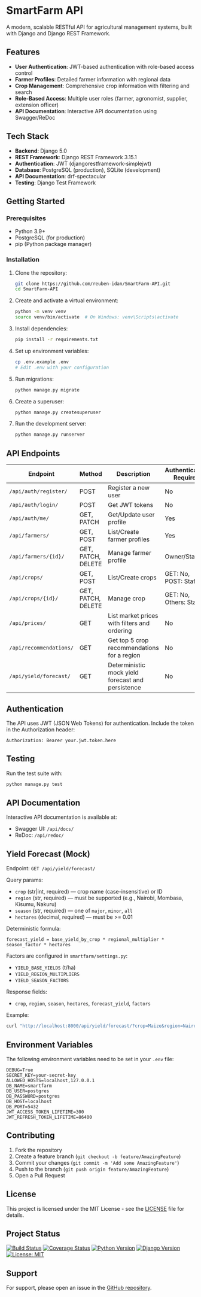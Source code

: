 # SmartFarm API

A modern, scalable RESTful API for agricultural management systems, built with Django and Django REST Framework.

## Features

- **User Authentication**: JWT-based authentication with role-based access control
- **Farmer Profiles**: Detailed farmer information with regional data
- **Crop Management**: Comprehensive crop information with filtering and search
- **Role-Based Access**: Multiple user roles (farmer, agronomist, supplier, extension officer)
- **API Documentation**: Interactive API documentation using Swagger/ReDoc

## Tech Stack

- **Backend**: Django 5.0
- **REST Framework**: Django REST Framework 3.15.1
- **Authentication**: JWT (djangorestframework-simplejwt)
- **Database**: PostgreSQL (production), SQLite (development)
- **API Documentation**: drf-spectacular
- **Testing**: Django Test Framework

## Getting Started

### Prerequisites

- Python 3.9+
- PostgreSQL (for production)
- pip (Python package manager)

### Installation

1. Clone the repository:
   ```bash
   git clone https://github.com/reuben-idan/SmartFarm-API.git
   cd SmartFarm-API
   ```

2. Create and activate a virtual environment:
   ```bash
   python -m venv venv
   source venv/bin/activate  # On Windows: venv\Scripts\activate
   ```

3. Install dependencies:
   ```bash
   pip install -r requirements.txt
   ```

4. Set up environment variables:
   ```bash
   cp .env.example .env
   # Edit .env with your configuration
   ```

5. Run migrations:
   ```bash
   python manage.py migrate
   ```

6. Create a superuser:
   ```bash
   python manage.py createsuperuser
   ```

7. Run the development server:
   ```bash
   python manage.py runserver
   ```

## API Endpoints

| Endpoint | Method | Description | Authentication Required |
|----------|--------|-------------|-------------------------|
| `/api/auth/register/` | POST | Register a new user | No |
| `/api/auth/login/` | POST | Get JWT tokens | No |
| `/api/auth/me/` | GET, PATCH | Get/Update user profile | Yes |
| `/api/farmers/` | GET, POST | List/Create farmer profiles | Yes |
| `/api/farmers/{id}/` | GET, PATCH, DELETE | Manage farmer profile | Owner/Staff |
| `/api/crops/` | GET, POST | List/Create crops | GET: No, POST: Staff |
| `/api/crops/{id}/` | GET, PATCH, DELETE | Manage crop | GET: No, Others: Staff |
| `/api/prices/` | GET | List market prices with filters and ordering | No |
| `/api/recommendations/` | GET | Get top 5 crop recommendations for a region | No |
| `/api/yield/forecast/` | GET | Deterministic mock yield forecast and persistence | No |

## Authentication

The API uses JWT (JSON Web Tokens) for authentication. Include the token in the Authorization header:

```
Authorization: Bearer your.jwt.token.here
```

## Testing

Run the test suite with:

```bash
python manage.py test
```

## API Documentation

Interactive API documentation is available at:

- Swagger UI: `/api/docs/`
- ReDoc: `/api/redoc/`

## Yield Forecast (Mock)

Endpoint: `GET /api/yield/forecast/`

Query params:

- `crop` (str|int, required) — crop name (case-insensitive) or ID
- `region` (str, required) — must be supported (e.g., Nairobi, Mombasa, Kisumu, Nakuru)
- `season` (str, required) — one of `major`, `minor`, `all`
- `hectares` (decimal, required) — must be >= 0.01

Deterministic formula:

```
forecast_yield = base_yield_by_crop * regional_multiplier * season_factor * hectares
```

Factors are configured in `smartfarm/settings.py`:

- `YIELD_BASE_YIELDS` (t/ha)
- `YIELD_REGION_MULTIPLIERS`
- `YIELD_SEASON_FACTORS`

Response fields:

- `crop`, `region`, `season`, `hectares`, `forecast_yield`, `factors`

Example:

```bash
curl "http://localhost:8000/api/yield/forecast/?crop=Maize&region=Nairobi&season=major&hectares=2.50"
```

## Environment Variables

The following environment variables need to be set in your `.env` file:

```
DEBUG=True
SECRET_KEY=your-secret-key
ALLOWED_HOSTS=localhost,127.0.0.1
DB_NAME=smartfarm
DB_USER=postgres
DB_PASSWORD=postgres
DB_HOST=localhost
DB_PORT=5432
JWT_ACCESS_TOKEN_LIFETIME=300
JWT_REFRESH_TOKEN_LIFETIME=86400
```

## Contributing

1. Fork the repository
2. Create a feature branch (`git checkout -b feature/AmazingFeature`)
3. Commit your changes (`git commit -m 'Add some AmazingFeature'`)
4. Push to the branch (`git push origin feature/AmazingFeature`)
5. Open a Pull Request

## License

This project is licensed under the MIT License - see the [LICENSE](LICENSE) file for details.

## Project Status

[![Build Status](https://img.shields.io/github/actions/workflow/status/reuben-idan/SmartFarm-API/tests.yml?style=flat-square)](https://github.com/reuben-idan/SmartFarm-API/actions)
[![Coverage Status](https://img.shields.io/codecov/c/github/reuben-idan/SmartFarm-API?style=flat-square)](https://codecov.io/gh/reuben-idan/SmartFarm-API)
[![Python Version](https://img.shields.io/badge/python-3.9+-blue.svg?style=flat-square)](https://www.python.org/downloads/)
[![Django Version](https://img.shields.io/badge/django-5.0-brightgreen.svg?style=flat-square)](https://www.djangoproject.com/)
[![License: MIT](https://img.shields.io/badge/License-MIT-yellow.svg?style=flat-square)](https://opensource.org/licenses/MIT)

## Support

For support, please open an issue in the [GitHub repository](https://github.com/reuben-idan/SmartFarm-API/issues).
